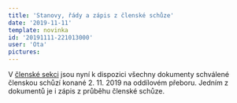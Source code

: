 ```yaml
---
title: 'Stanovy, řády a zápis z členské schůze'
date: '2019-11-11'
template: novinka
id: '20191111-221013000'
user: 'Ota'
pictures:
---
```

V [členské sekci](https://members.eob.cz/zbm/) jsou nyní k dispozici všechny dokumenty schválené členskou schůzí konané 2. 11. 2019 na oddílovém přeboru. Jedním z dokumentů je i zápis z průběhu členské schůze. 
